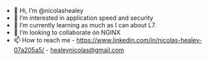 - 👋 Hi, I’m @nicolashealey
- 👀 I’m interested in application speed and security
- 🌱 I’m currently learning as much as I can about L7.
- 💞️ I’m looking to collaborate on NGINX 
- 📫 How to reach me - https://www.linkedin.com/in/nicolas-healey-07a205a5/ - healeynicolas@gmail.com

<!---
nicolashealey/nicolashealey is a ✨ special ✨ repository because its `README.md` (this file) appears on your GitHub profile.
You can click the Preview link to take a look at your changes.
--->
